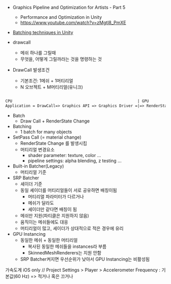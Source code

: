 - Graphics Pipeline and Optimization for Artists - Part 5
  - Performance and Optimization in Unity
  - https://www.youtube.com/watch?v=zMgtl8_PmXE
- [Batching techniques in Unity](https://cmwdexint.com/2018/06/19/batching-techniques-in-unity/)



- drawcall
  - 메쉬 하나를 그릴때
  - 무엇을, 어떻게 그릴까라는 것을 명령하는 것

- DrawCall 발생조건
  - 기본조건: 1메쉬 + 1머티리얼
  - N 오브젝트 + M머티리얼(유니크)

``` txt

CPU                                                       | GPU
Application = DrawCall=> Graphics API => Graphics Driver =|=> RenderStateTable => Rendering

```

- Batch
  - Draw Call + RenderState Change
- Batching
  - 1 batch for many objects
- SetPass Call (= material change)
  - RenderState Change 를 발생시킴
  - 머티리얼 변경요소
    - shader parameter: texture, color ...
    - pipeline settings: alpha blending, z testing ...
- Built-in Batcher(Legacy)
  - 머티리얼 기준
- SRP Batcher
  - 셰이더 기준
  - 동일 셰이더를 머티리얼들이 서로 공유하면 배칭이됨
    - 머티리얼 파라미터가 다르거나
    - 메쉬가 달라도
    - 셰이더만 같다면 배칭이 됨
  - 메쉬만 지원(파티클은 지원하지 않음)
  - 움직이는 메쉬들에도 대응
  - 머티리얼이 많고, 셰이더가 상대적으로 적은 경우에 유리
- GPU Instancing
  - 동일한 메쉬 + 동일한 머티리얼
    - 복사된 동일한 메쉬들을 instances라 부름
    - SkinnedMeshRenderers는 지원 안함
  - SRP Batcher켜지면 우선순위가 낮아서 GPU Instancing는 비활성됨


가속도계
iOS only // Project Settings > Player > Accelerometer Frequency : 기본값(60 Hz) => 적거나 혹은 끄거나